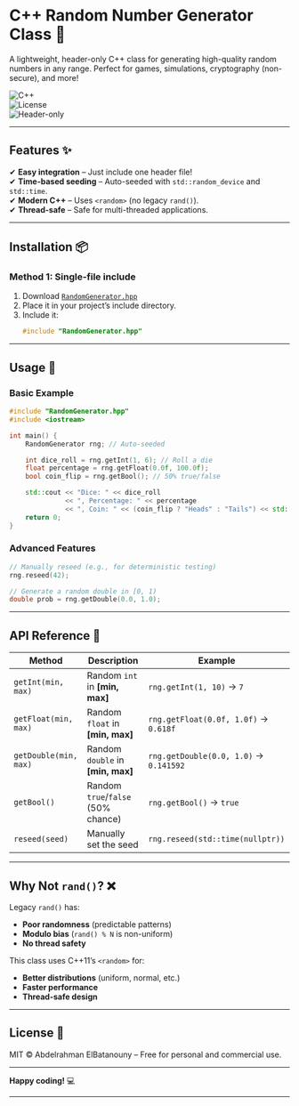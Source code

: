 # **C++ Random Number Generator Class** 🎲  

A lightweight, header-only C++ class for generating high-quality random numbers in any range. Perfect for games, simulations, cryptography (non-secure), and more!  

![C++](https://img.shields.io/badge/C++-17%2F20-blue?logo=cplusplus)  
![License](https://img.shields.io/badge/License-MIT-green)  
![Header-only](https://img.shields.io/badge/Header--only-Yes-brightgreen)  

---

## **Features** ✨  
✔ **Easy integration** – Just include one header file!  
✔ **Time-based seeding** – Auto-seeded with `std::random_device` and `std::time`.  
✔ **Modern C++** – Uses `<random>` (no legacy `rand()`).  
✔ **Thread-safe** – Safe for multi-threaded applications.  

---

## **Installation** 📦  

### **Method 1: Single-file include**  
1. Download [`RandomGenerator.hpp`](RandomGenerator.hpp)  
2. Place it in your project’s include directory.  
3. Include it:  
   ```cpp
   #include "RandomGenerator.hpp"
   ```
---

## **Usage** 🚀  

### **Basic Example**  
```cpp
#include "RandomGenerator.hpp"
#include <iostream>

int main() {
    RandomGenerator rng; // Auto-seeded

    int dice_roll = rng.getInt(1, 6); // Roll a die
    float percentage = rng.getFloat(0.0f, 100.0f); 
    bool coin_flip = rng.getBool(); // 50% true/false

    std::cout << "Dice: " << dice_roll 
              << ", Percentage: " << percentage
              << ", Coin: " << (coin_flip ? "Heads" : "Tails") << std::endl;
    return 0;
}
```

### **Advanced Features**  
```cpp
// Manually reseed (e.g., for deterministic testing)
rng.reseed(42); 

// Generate a random double in [0, 1)
double prob = rng.getDouble(0.0, 1.0); 
```

---

## **API Reference** 📖  

| Method | Description | Example |
|--------|------------|---------|
| `getInt(min, max)` | Random `int` in **[min, max]** | `rng.getInt(1, 10)` → `7` |
| `getFloat(min, max)` | Random `float` in **[min, max]** | `rng.getFloat(0.0f, 1.0f)` → `0.618f` |
| `getDouble(min, max)` | Random `double` in **[min, max]** | `rng.getDouble(0.0, 1.0)` → `0.141592` |
| `getBool()` | Random `true`/`false` (50% chance) | `rng.getBool()` → `true` |
| `reseed(seed)` | Manually set the seed | `rng.reseed(std::time(nullptr))` |

---

## **Why Not `rand()`?** ❌  
Legacy `rand()` has:  
- **Poor randomness** (predictable patterns)  
- **Modulo bias** (`rand() % N` is non-uniform)  
- **No thread safety**  

This class uses C++11’s `<random>` for:  
- **Better distributions** (uniform, normal, etc.)  
- **Faster performance**  
- **Thread-safe design**  

---

## **License** 📜  
MIT © Abdelrahman ElBatanouny – Free for personal and commercial use.  

---

**Happy coding!** 💻  

--- 
